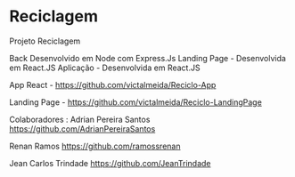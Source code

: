 # Reciclagem
Projeto Reciclagem

Back Desenvolvido em Node com Express.Js
Landing Page - Desenvolvida em React.JS
Aplicação - Desenvolvida em React.JS

App React - https://github.com/victalmeida/Reciclo-App

Landing Page - https://github.com/victalmeida/Reciclo-LandingPage

Colaboradores : 
Adrian Pereira Santos
https://github.com/AdrianPereiraSantos

Renan Ramos
https://github.com/ramossrenan

Jean Carlos Trindade
https://github.com/JeanTrindade





